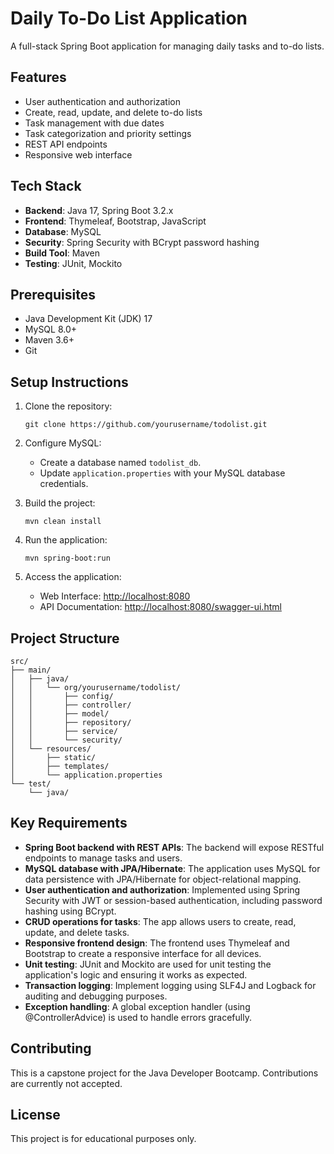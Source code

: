 

# Daily To-Do List Application

A full-stack Spring Boot application for managing daily tasks and to-do lists.

## Features

- User authentication and authorization
- Create, read, update, and delete to-do lists
- Task management with due dates
- Task categorization and priority settings
- REST API endpoints
- Responsive web interface

## Tech Stack

- **Backend**: Java 17, Spring Boot 3.2.x
- **Frontend**: Thymeleaf, Bootstrap, JavaScript
- **Database**: MySQL
- **Security**: Spring Security with BCrypt password hashing
- **Build Tool**: Maven
- **Testing**: JUnit, Mockito

## Prerequisites

- Java Development Kit (JDK) 17
- MySQL 8.0+
- Maven 3.6+
- Git

## Setup Instructions

1. Clone the repository:

   ```
   git clone https://github.com/yourusername/todolist.git
   ```

2. Configure MySQL:
    - Create a database named `todolist_db`.
    - Update `application.properties` with your MySQL database credentials.

3. Build the project:

   ```
   mvn clean install
   ```

4. Run the application:

   ```
   mvn spring-boot:run
   ```

5. Access the application:
    - Web Interface: [http://localhost:8080](http://localhost:8080)
    - API Documentation: [http://localhost:8080/swagger-ui.html](http://localhost:8080/swagger-ui.html)

## Project Structure

```
src/
├── main/
│   ├── java/
│   │   └── org/yourusername/todolist/
│   │       ├── config/
│   │       ├── controller/
│   │       ├── model/
│   │       ├── repository/
│   │       ├── service/
│   │       └── security/
│   └── resources/
│       ├── static/
│       ├── templates/
│       └── application.properties
└── test/
    └── java/
```

## Key Requirements

- **Spring Boot backend with REST APIs**: The backend will expose RESTful endpoints to manage tasks and users.
- **MySQL database with JPA/Hibernate**: The application uses MySQL for data persistence with JPA/Hibernate for object-relational mapping.
- **User authentication and authorization**: Implemented using Spring Security with JWT or session-based authentication, including password hashing using BCrypt.
- **CRUD operations for tasks**: The app allows users to create, read, update, and delete tasks.
- **Responsive frontend design**: The frontend uses Thymeleaf and Bootstrap to create a responsive interface for all devices.
- **Unit testing**: JUnit and Mockito are used for unit testing the application's logic and ensuring it works as expected.
- **Transaction logging**: Implement logging using SLF4J and Logback for auditing and debugging purposes.
- **Exception handling**: A global exception handler (using @ControllerAdvice) is used to handle errors gracefully.

## Contributing

This is a capstone project for the Java Developer Bootcamp. Contributions are currently not accepted.

## License

This project is for educational purposes only.
